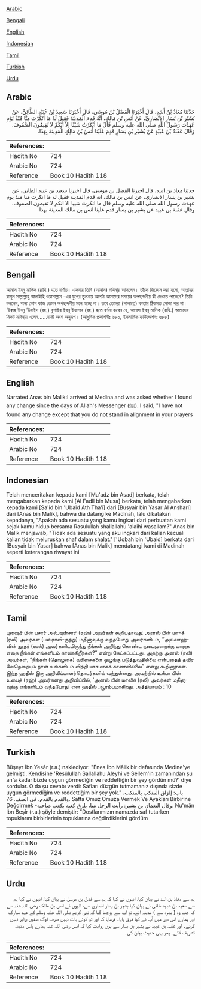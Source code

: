 [Arabic](#arabic)

[Bengali](#bengali)

[English](#english)

[Indonesian](#indonesian)

[Tamil](#tamil)

[Turkish](#turkish)

[Urdu](#urdu)

## Arabic


<div dir="rtl" lang="ar" style={{fontSize:'larger',backgroundColor:'#f8f9fa',padding:20}}>
حَدَّثَنَا مُعَاذُ بْنُ أَسَدٍ، قَالَ أَخْبَرَنَا الْفَضْلُ بْنُ مُوسَى، قَالَ أَخْبَرَنَا سَعِيدُ بْنُ عُبَيْدٍ الطَّائِيُّ، عَنْ بُشَيْرِ بْنِ يَسَارٍ الأَنْصَارِيِّ، عَنْ أَنَسِ بْنِ مَالِكٍ، أَنَّهُ قَدِمَ الْمَدِينَةَ فَقِيلَ لَهُ مَا أَنْكَرْتَ مِنَّا مُنْذُ يَوْمِ عَهِدْتَ رَسُولَ اللَّهِ صلى الله عليه وسلم قَالَ مَا أَنْكَرْتُ شَيْئًا إِلاَّ أَنَّكُمْ لاَ تُقِيمُونَ الصُّفُوفَ‏.‏ وَقَالَ عُقْبَةُ بْنُ عُبَيْدٍ عَنْ بُشَيْرِ بْنِ يَسَارٍ قَدِمَ عَلَيْنَا أَنَسُ بْنُ مَالِكٍ الْمَدِينَةَ بِهَذَا‏.‏
</div>
<div style={{backgroundColor:'#f8f9fa',padding:20, marginBottom: 10}}><table> <thead> <tr> <th>References:</th> <th></th> </tr> </thead> <tbody><tr><td>Hadith No</td><td>724</td></tr><tr><td>Arabic No</td><td>724</td></tr><tr><td>Reference</td><td>Book 10 Hadith 118</td></tr></tbody></table></div>


<div dir="rtl" lang="ar" style={{fontSize:'larger',backgroundColor:'#f8f9fa',padding:20}}>
حدثنا معاذ بن اسد، قال اخبرنا الفضل بن موسى، قال اخبرنا سعيد بن عبيد الطايي، عن بشير بن يسار الانصاري، عن انس بن مالك، انه قدم المدينة فقيل له ما انكرت منا منذ يوم عهدت رسول الله صلى الله عليه وسلم قال ما انكرت شييا الا انكم لا تقيمون الصفوف. وقال عقبة بن عبيد عن بشير بن يسار قدم علينا انس بن مالك المدينة بهذا
</div>
<div style={{backgroundColor:'#f8f9fa',padding:20, marginBottom: 10}}><table> <thead> <tr> <th>References:</th> <th></th> </tr> </thead> <tbody><tr><td>Hadith No</td><td>724</td></tr><tr><td>Arabic No</td><td>724</td></tr><tr><td>Reference</td><td>Book 10 Hadith 118</td></tr></tbody></table></div>

## Bengali


<div dir="ltr" lang="bn" style={{fontSize:'larger',backgroundColor:'#f8f9fa',padding:20}}>
আনাস ইবনু মালিক (রাযি.) হতে বর্ণিত। একবার তিনি (আনাস) মদিনা্য় আসলেন। তাঁকে জিজ্ঞেস করা হলো, আল্লাহর রাসূল সাল্লাল্লাহু আলাইহি ওয়াসাল্লাম -এর যুগের তুলনায় আপনি আমাদের সময়ের অপছন্দনীয় কী দেখতে পাচ্ছেন? তিনি বললেন, অন্য কোন কাজ তেমন অপছন্দনীয় মনে হচ্ছে না। তবে তোমরা (সালাতে) কাতার ঠিকমত সোজা কর না। ‘উক্বাহ ইবনু ‘উবাইদ (রহ.) বুশাইর ইবনু ইয়াসার (রহ.) হতে বর্ণনা করেন যে, আনাস ইবনু মালিক (রাযি.) আমাদের নিকট মদিনা্য় এলেন......বাকী অংশ অনুরূপ। (আধুনিক প্রকাশনীঃ ৬৮০, ইসলামিক ফাউন্ডেশনঃ ৬৮৮)
</div>
<div style={{backgroundColor:'#f8f9fa',padding:20, marginBottom: 10}}><table> <thead> <tr> <th>References:</th> <th></th> </tr> </thead> <tbody><tr><td>Hadith No</td><td>724</td></tr><tr><td>Arabic No</td><td>724</td></tr><tr><td>Reference</td><td>Book 10 Hadith 118</td></tr></tbody></table></div>

## English


<div dir="ltr" lang="en" style={{fontSize:'larger',backgroundColor:'#f8f9fa',padding:20}}>
Narrated Anas bin Malik:I arrived at Medina and was asked whether I found any change since the days of Allah's Messenger (ﷺ). I said, "I have not found any change except that you do not stand in alignment in your prayers
</div>
<div style={{backgroundColor:'#f8f9fa',padding:20, marginBottom: 10}}><table> <thead> <tr> <th>References:</th> <th></th> </tr> </thead> <tbody><tr><td>Hadith No</td><td>724</td></tr><tr><td>Arabic No</td><td>724</td></tr><tr><td>Reference</td><td>Book 10 Hadith 118</td></tr></tbody></table></div>

## Indonesian


<div dir="ltr" lang="id" style={{fontSize:'larger',backgroundColor:'#f8f9fa',padding:20}}>
Telah menceritakan kepada kami [Mu'adz bin Asad] berkata, telah mengabarkan kepada kami [Al Fadll bin Musa] berkata, telah mengabarkan kepada kami [Sa'id bin 'Ubaid Ath Tha'i] dari [Busyair bin Yasar Al Anshari] dari [Anas bin Malik], bahwa dia datang ke Madinah, lalu dikatakan kepadanya, "Apakah ada sesuatu yang kamu ingkari dari perbuatan kami sejak kamu hidup bersama Rasulullah shallallahu 'alaihi wasallam?" Anas bin Malik menjawab, "Tidak ada sesuatu yang aku ingkari dari kalian kecuali kalian tidak meluruskan shaf dalam shalat." ['Uqbah bin 'Ubaid] berkata dari [Busyair bin Yasar] bahwa [Anas bin Malik] mendatangi kami di Madinah seperti keterangan riwayat ini
</div>
<div style={{backgroundColor:'#f8f9fa',padding:20, marginBottom: 10}}><table> <thead> <tr> <th>References:</th> <th></th> </tr> </thead> <tbody><tr><td>Hadith No</td><td>724</td></tr><tr><td>Arabic No</td><td>724</td></tr><tr><td>Reference</td><td>Book 10 Hadith 118</td></tr></tbody></table></div>

## Tamil


<div dir="ltr" lang="ta" style={{fontSize:'larger',backgroundColor:'#f8f9fa',padding:20}}>
புஷைர் பின் யசார் அல்அன்சாரி (ரஹ்) அவர்கள் கூறியதாவது: அனஸ் பின் மா-க் (ரலி) அவர்கள் (பஸ்ராவி-ருந்து) மதீனாவுக்கு வந்தபோது அவர்களிடம், “அல்லாஹ்வின் தூதர் (ஸல்) அவர்களிடமிருந்து நீங்கள் அறிந்து கொண்ட நடைமுறைக்கு மாறாக எதை நீங்கள் எங்களிடம் காண்கிறீர்கள்?” என்று கேட்கப்பட்டது. அதற்கு அனஸ் (ரலி) அவர்கள், “நீங்கள் (தொழுகை) வரிசைகளை ஒழுங்கு படுத்துவதில்லை என்பதைத் தவிர வேறெதையும் நான் உங்களிடம் வித்தி யாசமாகக் காணவில்லை” என்று கூறினார்கள். இந்த ஹதீஸ் இரு அறிவிப்பாளர்தொடர்களில் வந்துள்ளது. அவற்றில் உக்பா பின் உபைத் (ரஹ்) அவர்களது அறிவிப்பில், ‘அனஸ் பின் மாலிக் (ரலி) அவர்கள் மதீனாவுக்கு எங்களிடம் வந்தபோது’ என ஹதீஸ் ஆரம்பமாகிறது. அத்தியாயம் : 10
</div>
<div style={{backgroundColor:'#f8f9fa',padding:20, marginBottom: 10}}><table> <thead> <tr> <th>References:</th> <th></th> </tr> </thead> <tbody><tr><td>Hadith No</td><td>724</td></tr><tr><td>Arabic No</td><td>724</td></tr><tr><td>Reference</td><td>Book 10 Hadith 118</td></tr></tbody></table></div>

## Turkish


<div dir="ltr" lang="tr" style={{fontSize:'larger',backgroundColor:'#f8f9fa',padding:20}}>
Büşeyr İbn Yesâr (r.a.) naklediyor: "Enes İbn Mâlik bir defasında Medine'ye gelmişti. Kendisine 'Resûlullah Sallallahu Aleyhi ve Sellem'in zamanından şu an'a kadar bizde uygun görmediğin ve reddettiğin bir şey gördün mü?' diye sordular. O da şu cevabı verdi: Safları düzgün tutmamanız dışında sizde uygun görmediğim ve reddettiğim bir şey yok." باب: إلزاق المنكب بالمنكب، والقدم بالقدم، في الصف. 76. Safta Omuz Omuza Vermek Ve Ayakları Birbirine Değdirmek -وقال النعمان بن بشير: رأيت الرجل منا، يلزق كعبه بكعب صاحبه. Nu'mân İbn Beşîr (r.a.) şöyle demiştir: "Dostlarımızın namazda saf tutarken topuklarını birbirlerinin topuklarına değdirdiklerini gördüm
</div>
<div style={{backgroundColor:'#f8f9fa',padding:20, marginBottom: 10}}><table> <thead> <tr> <th>References:</th> <th></th> </tr> </thead> <tbody><tr><td>Hadith No</td><td>724</td></tr><tr><td>Arabic No</td><td>724</td></tr><tr><td>Reference</td><td>Book 10 Hadith 118</td></tr></tbody></table></div>

## Urdu


<div dir="rtl" lang="ur" style={{fontSize:'larger',backgroundColor:'#f8f9fa',padding:20}}>
ہم سے معاذ بن اسد نے بیان کیا، انہوں نے کہا کہ ہم سے فضل بن موسیٰ نے بیان کیا، انہوں نے کہا ہم سے سعید بن عبید طائی نے بیان کیا بشیر بن یسار انصاری سے، انہوں نے انس بن مالک رضی اللہ عنہ سے کہ جب وہ ( بصرہ سے ) مدینہ آئے، تو آپ سے پوچھا گیا کہ نبی کریم صلی اللہ علیہ وسلم کے عہد مبارک اور ہمارے اس دور میں آپ نے کیا فرق پایا۔ فرمایا کہ اور تو کوئی بات نہیں صرف لوگ صفیں برابر نہیں کرتے۔ اور عقبہ بن عبید نے بشیر بن یسار سے یوں روایت کیا کہ انس رضی اللہ عنہ ہمارے پاس مدینہ تشریف لائے۔ پھر یہی حدیث بیان کی۔
</div>
<div style={{backgroundColor:'#f8f9fa',padding:20, marginBottom: 10}}><table> <thead> <tr> <th>References:</th> <th></th> </tr> </thead> <tbody><tr><td>Hadith No</td><td>724</td></tr><tr><td>Arabic No</td><td>724</td></tr><tr><td>Reference</td><td>Book 10 Hadith 118</td></tr></tbody></table></div>